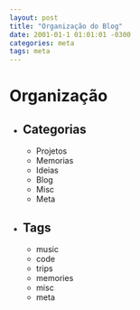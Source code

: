 ```yaml
---
layout: post
title: "Organização do Blog"
date: 2001-01-1 01:01:01 -0300
categories: meta
tags: meta
---
```


# Organização

* ## Categorias
    * Projetos
    * Memorias
    * Ideias
    * Blog
    * Misc
    * Meta


*  ## Tags
   *  music
   *  code
   *  trips
   *  memories
   *  misc
   *  meta

<!-- Codigos Uteis: -->
<!-- <iframe style="border-radius:12px" src="https://open.spotify.com/embed/track/7qEKqBCD2vE5vIBsrUitpD?utm_source=generator&theme=0" width="100%" height="152" frameBorder="0" allowfullscreen="" allow="autoplay; clipboard-write; encrypted-media; fullscreen; picture-in-picture" loading="lazy"></iframe> -->


<!-- ![banana gigante](https://static.ndmais.com.br/2023/02/banana-2-800x798.jpg)
_Meu almoço de hoje._ -->

<!-- <details>
  <summary>Letra:</summary>

  <pre>
</pre>
----
</details>  -->